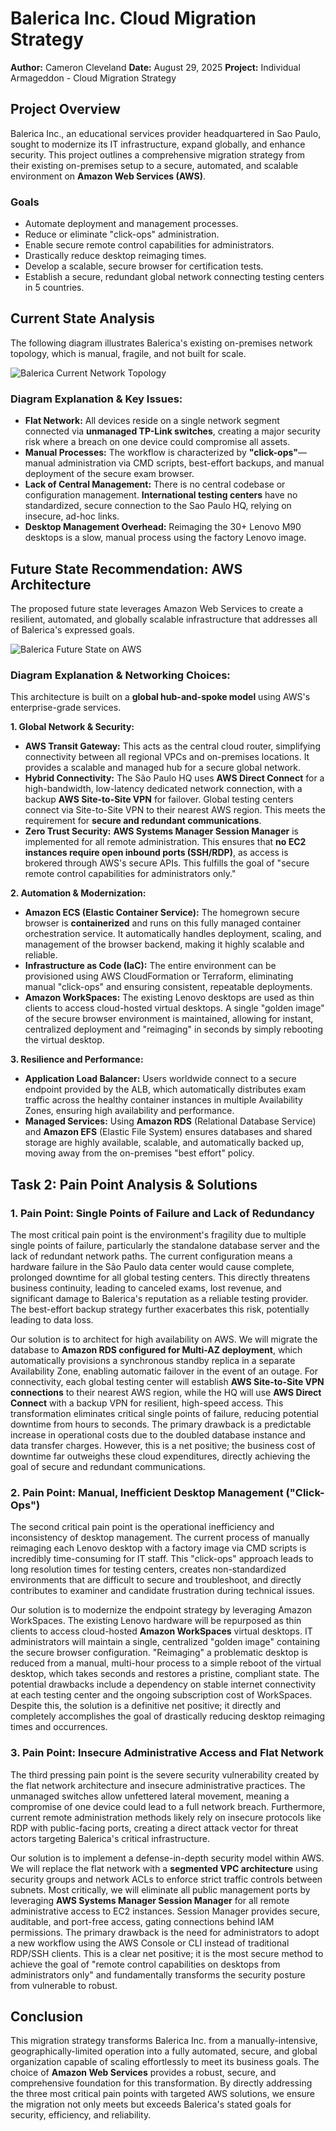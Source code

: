 # Balerica Inc. Cloud Migration Strategy

**Author:** Cameron Cleveland
**Date:** August 29, 2025
**Project:** Individual Armageddon - Cloud Migration Strategy

## Project Overview

Balerica Inc., an educational services provider headquartered in Sao Paulo, sought to modernize its IT infrastructure, expand globally, and enhance security. This project outlines a comprehensive migration strategy from their existing on-premises setup to a secure, automated, and scalable environment on **Amazon Web Services (AWS)**.

### Goals
- Automate deployment and management processes.
- Reduce or eliminate "click-ops" administration.
- Enable secure remote control capabilities for administrators.
- Drastically reduce desktop reimaging times.
- Develop a scalable, secure browser for certification tests.
- Establish a secure, redundant global network connecting testing centers in 5 countries.

## Current State Analysis

The following diagram illustrates Balerica's existing on-premises network topology, which is manual, fragile, and not built for scale.

![Balerica Current Network Topology](AWS-Before.jpeg)

### Diagram Explanation & Key Issues:
*   **Flat Network:** All devices reside on a single network segment connected via **unmanaged TP-Link switches**, creating a major security risk where a breach on one device could compromise all assets.
*   **Manual Processes:** The workflow is characterized by **"click-ops"**—manual administration via CMD scripts, best-effort backups, and manual deployment of the secure exam browser.
*   **Lack of Central Management:** There is no central codebase or configuration management. **International testing centers** have no standardized, secure connection to the Sao Paulo HQ, relying on insecure, ad-hoc links.
*   **Desktop Management Overhead:** Reimaging the 30+ Lenovo M90 desktops is a slow, manual process using the factory Lenovo image.

## Future State Recommendation: AWS Architecture

The proposed future state leverages Amazon Web Services to create a resilient, automated, and globally scalable infrastructure that addresses all of Balerica's expressed goals.

![Balerica Future State on AWS](AWS-After.jpeg)

### Diagram Explanation & Networking Choices:

This architecture is built on a **global hub-and-spoke model** using AWS's enterprise-grade services.

**1. Global Network & Security:**
*   **AWS Transit Gateway:** This acts as the central cloud router, simplifying connectivity between all regional VPCs and on-premises locations. It provides a scalable and managed hub for a secure global network.
*   **Hybrid Connectivity:** The São Paulo HQ uses **AWS Direct Connect** for a high-bandwidth, low-latency dedicated network connection, with a backup **AWS Site-to-Site VPN** for failover. Global testing centers connect via Site-to-Site VPN to their nearest AWS region. This meets the requirement for **secure and redundant communications**.
*   **Zero Trust Security:** **AWS Systems Manager Session Manager** is implemented for all remote administration. This ensures that **no EC2 instances require open inbound ports (SSH/RDP)**, as access is brokered through AWS's secure APIs. This fulfills the goal of "secure remote control capabilities for administrators only."

**2. Automation & Modernization:**
*   **Amazon ECS (Elastic Container Service):** The homegrown secure browser is **containerized** and runs on this fully managed container orchestration service. It automatically handles deployment, scaling, and management of the browser backend, making it highly scalable and reliable.
*   **Infrastructure as Code (IaC):** The entire environment can be provisioned using AWS CloudFormation or Terraform, eliminating manual "click-ops" and ensuring consistent, repeatable deployments.
*   **Amazon WorkSpaces:** The existing Lenovo desktops are used as thin clients to access cloud-hosted virtual desktops. A single "golden image" of the secure browser environment is maintained, allowing for instant, centralized deployment and "reimaging" in seconds by simply rebooting the virtual desktop.

**3. Resilience and Performance:**
*   **Application Load Balancer:** Users worldwide connect to a secure endpoint provided by the ALB, which automatically distributes exam traffic across the healthy container instances in multiple Availability Zones, ensuring high availability and performance.
*   **Managed Services:** Using **Amazon RDS** (Relational Database Service) and **Amazon EFS** (Elastic File System) ensures databases and shared storage are highly available, scalable, and automatically backed up, moving away from the on-premises "best effort" policy.

## Task 2: Pain Point Analysis & Solutions

### **1. Pain Point: Single Points of Failure and Lack of Redundancy**

The most critical pain point is the environment's fragility due to multiple single points of failure, particularly the standalone database server and the lack of redundant network paths. The current configuration means a hardware failure in the São Paulo data center would cause complete, prolonged downtime for all global testing centers. This directly threatens business continuity, leading to canceled exams, lost revenue, and significant damage to Balerica's reputation as a reliable testing provider. The best-effort backup strategy further exacerbates this risk, potentially leading to data loss.

Our solution is to architect for high availability on AWS. We will migrate the database to **Amazon RDS configured for Multi-AZ deployment**, which automatically provisions a synchronous standby replica in a separate Availability Zone, enabling automatic failover in the event of an outage. For connectivity, each global testing center will establish **AWS Site-to-Site VPN connections** to their nearest AWS region, while the HQ will use **AWS Direct Connect** with a backup VPN for resilient, high-speed access. This transformation eliminates critical single points of failure, reducing potential downtime from hours to seconds. The primary drawback is a predictable increase in operational costs due to the doubled database instance and data transfer charges. However, this is a net positive; the business cost of downtime far outweighs these cloud expenditures, directly achieving the goal of secure and redundant communications.

### **2. Pain Point: Manual, Inefficient Desktop Management ("Click-Ops")**

The second critical pain point is the operational inefficiency and inconsistency of desktop management. The current process of manually reimaging each Lenovo desktop with a factory image via CMD scripts is incredibly time-consuming for IT staff. This "click-ops" approach leads to long resolution times for testing centers, creates non-standardized environments that are difficult to secure and troubleshoot, and directly contributes to examiner and candidate frustration during technical issues.

Our solution is to modernize the endpoint strategy by leveraging Amazon WorkSpaces. The existing Lenovo hardware will be repurposed as thin clients to access cloud-hosted **Amazon WorkSpaces** virtual desktops. IT administrators will maintain a single, centralized "golden image" containing the secure browser configuration. "Reimaging" a problematic desktop is reduced from a manual, multi-hour process to a simple reboot of the virtual desktop, which takes seconds and restores a pristine, compliant state. The potential drawbacks include a dependency on stable internet connectivity at each testing center and the ongoing subscription cost of WorkSpaces. Despite this, the solution is a definitive net positive; it directly and completely accomplishes the goal of drastically reducing desktop reimaging times and occurrences.

### **3. Pain Point: Insecure Administrative Access and Flat Network**

The third pressing pain point is the severe security vulnerability created by the flat network architecture and insecure administrative practices. The unmanaged switches allow unfettered lateral movement, meaning a compromise of one device could lead to a full network breach. Furthermore, current remote administration methods likely rely on insecure protocols like RDP with public-facing ports, creating a direct attack vector for threat actors targeting Balerica's critical infrastructure.

Our solution is to implement a defense-in-depth security model within AWS. We will replace the flat network with a **segmented VPC architecture** using security groups and network ACLs to enforce strict traffic controls between subnets. Most critically, we will eliminate all public management ports by leveraging **AWS Systems Manager Session Manager** for all remote administrative access to EC2 instances. Session Manager provides secure, auditable, and port-free access, gating connections behind IAM permissions. The primary drawback is the need for administrators to adopt a new workflow using the AWS Console or CLI instead of traditional RDP/SSH clients. This is a clear net positive; it is the most secure method to achieve the goal of "remote control capabilities on desktops from administrators only" and fundamentally transforms the security posture from vulnerable to robust.

## Conclusion

This migration strategy transforms Balerica Inc. from a manually-intensive, geographically-limited operation into a fully automated, secure, and global organization capable of scaling effortlessly to meet its business goals. The choice of **Amazon Web Services** provides a robust, secure, and comprehensive foundation for this transformation. By directly addressing the three most critical pain points with targeted AWS solutions, we ensure the migration not only meets but exceeds Balerica's stated goals for security, efficiency, and reliability.
